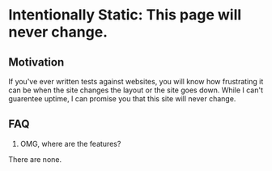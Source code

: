 # Intentionally Static: This page will never change.

## Motivation

If you've ever written tests against websites, you will know how frustrating it can be when the site changes the layout or the site goes down. 
While I can't guarentee uptime, I can promise you that this site will never change.

## FAQ

1. OMG, where are the features?

There are none.
